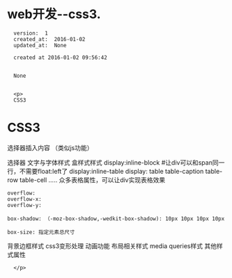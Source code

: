 
  # web开发--css3.

      version:  1
      created_at:  2016-01-02
      updated_at:  None

      created at 2016-01-02 09:56:42 


      None


      <p>
      CSS3
CSS3 
==============
选择器插入内容 （类似js功能）

选择器
文字与字体样式
盒样式样式
	display:inline-block   #让div可以和span同一行，不需要float:left了
	display:inline-table
	display: 
		table
		table-caption
		table-row
		table-cell
		.....
		众多表格属性，可以让div实现表格效果

	overflow:
	overflow-x:
	overflow-y:

	box-shadow: （-moz-box-shadow,-wedkit-box-shadow): 10px 10px 10px 10px
	
	box-size: 指定元素总尺寸

背景边框样式
css3变形处理
动画功能
布局相关样式
media queries样式
其他样式属性





      </p>

  
